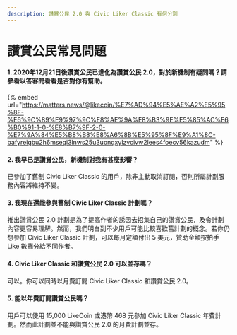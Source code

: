 ```yaml
---
description: 讚賞公民 2.0 與 Civic Liker Classic 有何分別
---
```


# 讚賞公民常見問題

#### 1. 2020年12月21日後讚賞公民已進化為讚賞公民 2.0，對於新機制有疑問嗎？請參看以答客問看看是否對你有幫助。

{% embed url="https://matters.news/@likecoin/%E7%AD%94%E5%AE%A2%E5%95%8F-%E6%9C%89%E9%97%9C%E8%AE%9A%E8%B3%9E%E5%85%AC%E6%B0%91-1-0-%E8%B7%9F-2-0-%E7%9A%84%E5%B8%B8%E8%A6%8B%E5%95%8F%E9%A1%8C-bafyreigbu2h6mseqi3lnws25u3uonqxylzvcivw2lees4foecv56kazudm" %}

#### 2. 我早已是讚賞公民，新機制對我有甚麼影響？

已參加了舊制 Civic Liker Classic 的用戶，除非主動取消訂閱，否則所屬計劃服務內容將維持不變。

#### 3.  我現在還能參與舊制  Civic Liker Classic 計劃嗎？

推出讚賞公民 2.0 計劃是為了提高作者的誘因去招集自己的讚賞公民，及令計劃內容更容易理解。然而，我們明白到不少用戶可能比較喜歡舊計劃的概念。若你仍想參加 Civic Liker Classic 計劃，可以每月定額付出 5 美元，贊助金額按拍手 Like 數攤分給不同作者。

#### 4. Civic Liker Classic 和讚賞公民 2.0 可以並存嗎？

可以。你可以同時以月費訂閱 Civic Liker Classic 和讚賞公民 2.0。

#### 5. 能以年費訂閱讚賞公民嗎？

用戶可以使用 15,000 LikeCoin 或港幣 468 元參加 Civic Liker Classic 年費計劃。然而此計劃並不能與讚賞公民 2.0 的月費計劃並存。



